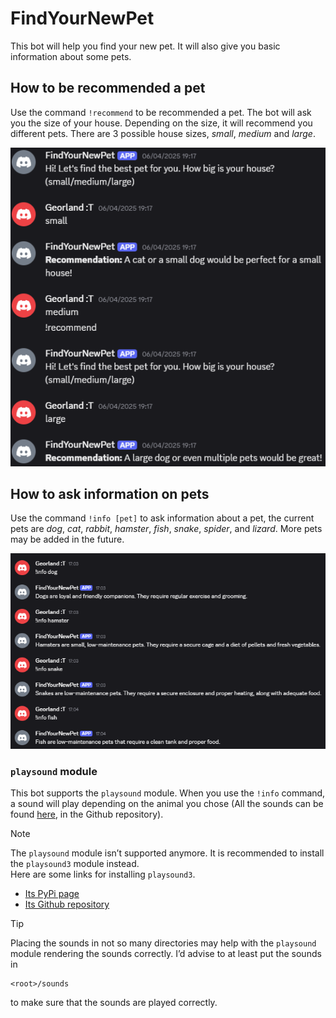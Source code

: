 # FindYourNewPet
This bot will help you find your new pet. It will also give you basic information about some pets.

## How to be recommended a pet
Use the command `!recommend` to be recommended a pet. The bot will ask you the size of your house. Depending on the size, it will recommend you different pets. There are 3 possible house sizes, *small*, *medium* and *large*.

![!recommend](https://raw.githubusercontent.com/AKodlandUser/FindYourNewPet/refs/heads/main/recommend.png)

## How to ask information on pets
Use the command `!info [pet]` to ask information about a pet, the current pets are *dog*, *cat*, *rabbit*, *hamster*, *fish*, *snake*, *spider*, and *lizard*. More pets may be added in the future.

![!info](https://raw.githubusercontent.com/AKodlandUser/FindYourNewPet/refs/heads/main/info.png)

### `playsound` module

This bot supports the `playsound` module. When you use the `!info` command, a sound will play depending on the animal you chose (All the sounds can be found [here](https://github.com/AKodlandUser/FindYourNewPet/tree/main/sounds), in the Github repository).

> [!NOTE]
> The `playsound` module isn’t supported anymore. It is recommended to install the `playsound3` module instead.  
> Here are some links for installing `playsound3`.
> * [Its PyPi page](https://pypi.org/project/playsound3/)
> * [Its Github repository](https://github.com/sjmikler/playsound3)

> [!TIP]
> Placing the sounds in not so many directories may help with the `playsound` module rendering the sounds correctly. I’d advise to at least put the sounds in
> ```shell
> <root>/sounds
> ```
> to make sure that the sounds are played correctly.
